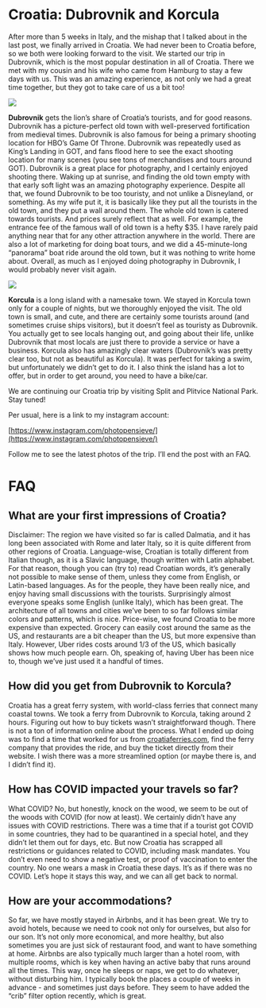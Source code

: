 # Croatia: Dubrovnik and Korcula

After more than 5 weeks in Italy, and the mishap that I talked about in the last post, we finally arrived in Croatia. We had never been to Croatia before, so we both were looking forward to the visit. We started our trip in Dubrovnik, which is the most popular destination in all of Croatia. There we met with my cousin and his wife who came from Hamburg to stay a few days with us. This was an amazing experience, as not only we had a great time together, but they got to take care of us a bit too!

![](https://lh5.googleusercontent.com/eh5hAfbh2efj7CQIHNL71E58Tp6Z4a_LsT6MAi-JhG5bibHGJRTD2F9E0KT0VdQrsBk)

**Dubrovnik** gets the lion’s share of Croatia’s tourists, and for good reasons. Dubrovnik has a picture-perfect old town with well-preserved fortification from medieval times. Dubrovnik is also famous for being a primary shooting location for HBO’s Game Of Throne. Dubrovnik was repeatedly used as King’s Landing in GOT, and fans flood here to see the exact shooting location for many scenes (you see tons of merchandises and tours around GOT). Dubrovnik is a great place for photography, and I certainly enjoyed shooting there. Waking up at sunrise, and finding the old town empty with that early soft light was an amazing photography experience. Despite all that, we found Dubrovnik to be too touristy, and not unlike a Disneyland, or something. As my wife put it, it is basically like they put all the tourists in the old town, and they put a wall around them. The whole old town is catered towards tourists. And prices surely reflect that as well. For example, the entrance fee of the famous wall of old town is a hefty \$35. I have rarely paid anything near that for any other attraction anywhere in the world. There are also a lot of marketing for doing boat tours, and we did a 45-minute-long “panorama” boat ride around the old town, but it was nothing to write home about. Overall, as much as I enjoyed doing photography in Dubrovnik, I would probably never visit again.

![](https://lh6.googleusercontent.com/NC0MPMISItyLOlTy4NhvrdqnTgFfvtfFQTsZVOWqseKvgI3p8xmIw8_N_v5ORSiERDQ)

**Korcula** is a long island with a namesake town. We stayed in Korcula town only for a couple of nights, but we thoroughly enjoyed the visit. The old town is small, and cute, and there are certainly some tourists around (and sometimes cruise ships visitors), but it doesn’t feel as touristy as Dubrovnik. You actually get to see locals hanging out, and going about their life, unlike Dubrovnik that most locals are just there to provide a service or have a business. Korcula also has amazingly clear waters (Dubrovnik’s was pretty clear too, but not as beautiful as Korcula). It was perfect for taking a swim, but unfortunately we didn’t get to do it. I also think the island has a lot to offer, but in order to get around, you need to have a bike/car.

We are continuing our Croatia trip by visiting Split and Plitvice National Park. Stay tuned!

Per usual, here is a link to my instagram account:

[https://www.instagram.com/photopensieve/](https://www.instagram.com/photopensieve/)

Follow me to see the latest photos of the trip. I’ll end the post with an FAQ.

# FAQ

## What are your first impressions of Croatia?

Disclaimer: The region we have visited so far is called Dalmatia, and it has long been associated with Rome and later Italy, so it is quite different from other regions of Croatia. Language-wise, Croatian is totally different from Italian though, as it is a Slavic language, though written with Latin alphabet. For that reason, though you can (try to) read Croatian words, it’s generally not possible to make sense of them, unless they come from English, or Latin-based languages. As for the people, they have been really nice, and enjoy having small discussions with the tourists. Surprisingly almost everyone speaks some English (unlike Italy), which has been great. The architecture of all towns and cities we’ve been to so far follows similar colors and patterns, which is nice. Price-wise, we found Croatia to be more expensive than expected. Grocery can easily cost around the same as the US, and restaurants are a bit cheaper than the US, but more expensive than Italy. However, Uber rides costs around 1/3 of the US, which basically shows how much people earn. Oh, speaking of, having Uber has been nice to, though we’ve just used it a handful of times.

## How did you get from Dubrovnik to Korcula?

Croatia has a great ferry system, with world-class ferries that connect many coastal towns. We took a ferry from Dubrovnik to Korcula, taking around 2 hours. Figuring out how to buy tickets wasn’t straightforward though. There is not a ton of information online about the process. What I ended up doing was to find a time that worked for us from [croatiaferries.com](https://www.croatiaferries.com/dubrovnik-korcula-ferry.htm), find the ferry company that provides the ride, and buy the ticket directly from their website. I wish there was a more streamlined option (or maybe there is, and I didn’t find it).

## How has COVID impacted your travels so far?

What COVID? No, but honestly, knock on the wood, we seem to be out of the woods with COVID (for now at least). We certainly didn’t have any issues with COVID restrictions. There was a time that if a tourist got COVID in some countries, they had to be quarantined in a special hotel, and they didn’t let them out for days, etc. But now Croatia has scrapped all restrictions or guidances related to COVID, including mask mandates. You don’t even need to show a negative test, or proof of vaccination to enter the country. No one wears a mask in Croatia these days. It’s as if there was no COVID. Let’s hope it stays this way, and we can all get back to normal.

## How are your accommodations?

So far, we have mostly stayed in Airbnbs, and it has been great. We try to avoid hotels, because we need to cook not only for ourselves, but also for our son. It’s not only more economical, and more healthy, but also sometimes you are just sick of restaurant food, and want to have something at home. Airbnbs are also typically much larger than a hotel room, with multiple rooms, which is key when having an active baby that runs around all the times. This way, once he sleeps or naps, we get to do whatever, without disturbing him. I typically book the places a couple of weeks in advance - and sometimes just days before. They seem to have added the “crib” filter option recently, which is great.